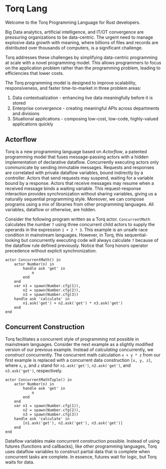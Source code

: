 # Torq Lang

Welcome to the Torq Programming Language for Rust developers.

Big Data analytics, artificial intelligence, and IT/OT convergence are pressuring organizations to be data-centric. The urgent need to manage explosive data growth with meaning, where billions of files and records are distributed over thousands of computers, is a significant challenge.

Torq addresses these challenges by simplifying data-centric programming at scale with a novel programming model. This allows programmers to focus on the application problem rather than the programming problem, leading to efficiencies that lower costs.

The Torq programming model is designed to improve scalability, responsiveness, and faster time-to-market in three problem areas:

1. Data contextualization - enhancing live data meaningfully before it is stored
2. Enterprise convergence - creating meaningful APIs across departments and divisions
3. Situational applications - composing low-cost, low-code, highly-valued applications quickly

## Actorflow

Torq is a new programming language based on *Actorflow*, a patented programming model that fuses message-passing actors with a hidden implementation of declarative dataflow. Concurrently executing actors only communicate by sending immutable messages. Requests and responses are correlated with private dataflow variables, bound indirectly by a controller. Actors that send requests may suspend, waiting for a variable bound by a response. Actors that receive messages may resume when a received message binds a waiting variable. This request-response interaction provides synchronization without sharing variables, giving us a naturally sequential programming style. Moreover, we can compose programs using a mix of libraries from other programming languages. All variables, dataflow or otherwise, are hidden.

Consider the following program written as a Torq actor. `ConcurrentMath` calculates the number `7` using three concurrent child actors to supply the operands in the expression `1 + 2 * 3`. This example is an unsafe race condition in mainstream languages. However, in Torq, this sequential-looking but concurrently executing code will always calculate `7` because of the dataflow rule defined previously. Notice that Torq honors operator precedence without explicit synchronization.

```
actor ConcurrentMath() in
    actor Number(n) in
        handle ask 'get' in
            n
        end
    end
    var n1 = spawn(Number.cfg(1)),
        n2 = spawn(Number.cfg(2)),
        n3 = spawn(Number.cfg(3))
    handle ask 'calculate' in
        n1.ask('get') + n2.ask('get') * n3.ask('get')
    end
end
```

## Concurrent Construction

Torq facilitates a concurrent style of programming not possible in mainstream languages. Consider the next example as a slightly modified version of our previous example. Instead of *calculating* concurrently, we *construct* concurrently. The concurrent math calculation `x + y * z` from our first example is replaced with a concurrent data construction `[x, y, z]`, where `x`, `y`, and `z` stand for `n1.ask('get')`, `n2.ask('get')`, and `n3.ask('get')`, respectively.

```
actor ConcurrentMathTuple() in
    actor Number(n) in
        handle ask 'get' in
            n
        end
    end
    var n1 = spawn(Number.cfg(1)),
        n2 = spawn(Number.cfg(2)),
        n3 = spawn(Number.cfg(3))
    handle ask 'calculate' in
        [n1.ask('get'), n2.ask('get'), n3.ask('get')]
    end
end
```

Dataflow variables make concurrent construction possible. Instead of using futures (functions and callbacks), like other programming languages, Torq uses dataflow variables to construct partial data that is complete when concurrent tasks are complete. In essence, futures wait for logic, but Torq waits for data.
